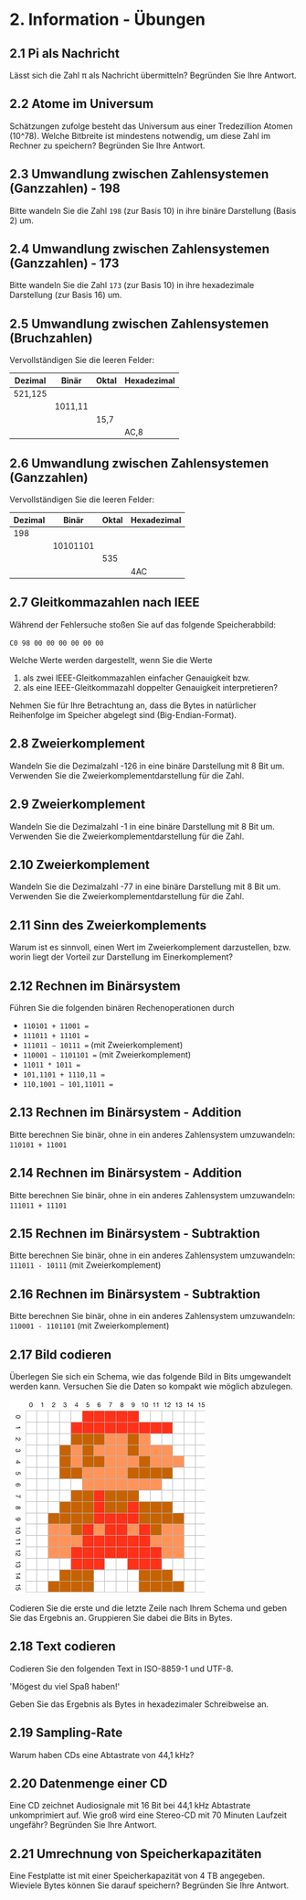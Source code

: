 # 2. Information - Übungen

## 2.1 Pi als Nachricht
Lässt sich die Zahl π als Nachricht übermitteln? Begründen Sie Ihre Antwort.


## 2.2 Atome im Universum
Schätzungen zufolge besteht das Universum aus einer Tredezillion Atomen (10^78). Welche Bitbreite ist mindestens notwendig, um diese Zahl im Rechner zu speichern? Begründen Sie Ihre Antwort.


## 2.3 Umwandlung zwischen Zahlensystemen (Ganzzahlen) - 198
Bitte wandeln Sie die Zahl `198` (zur Basis 10) in ihre binäre Darstellung (Basis 2) um.


## 2.4 Umwandlung zwischen Zahlensystemen (Ganzzahlen) - 173
Bitte wandeln Sie die Zahl `173` (zur Basis 10) in ihre hexadezimale Darstellung (zur Basis 16) um.


## 2.5 Umwandlung zwischen Zahlensystemen (Bruchzahlen)
Vervollständigen Sie die leeren Felder:

| Dezimal | Binär    | Oktal | Hexadezimal |
|---------|----------|-------|-------------|
| 521,125 |          |       |             |
|         | 1011,11  |       |             |
|         |          |  15,7 |             |
|         |          |       | AC,8        |



## 2.6 Umwandlung zwischen Zahlensystemen (Ganzzahlen)
Vervollständigen Sie die leeren Felder:

| Dezimal | Binär    | Oktal | Hexadezimal |
|---------|----------|-------|-------------|
| 198     |          |       |             |
|         | 10101101 |       |             |
|         |          |  535  |             |
|         |          |       | 4AC         |


## 2.7 Gleitkommazahlen nach IEEE
Während der Fehlersuche stoßen Sie auf das folgende Speicherabbild:

`C0 98 00 00 00 00 00 00`

Welche Werte werden dargestellt, wenn Sie die Werte

1. als zwei IEEE-Gleitkommazahlen einfacher Genauigkeit bzw.
2. als eine IEEE-Gleitkommazahl doppelter Genauigkeit interpretieren?

Nehmen Sie für Ihre Betrachtung an, dass die Bytes in natürlicher Reihenfolge im Speicher abgelegt sind (Big-Endian-Format).


## 2.8 Zweierkomplement
Wandeln Sie die Dezimalzahl -126 in eine binäre Darstellung mit 8 Bit um. Verwenden Sie die Zweierkomplementdarstellung für die Zahl.

## 2.9 Zweierkomplement
Wandeln Sie die Dezimalzahl -1 in eine binäre Darstellung mit 8 Bit um. Verwenden Sie die Zweierkomplementdarstellung für die Zahl.

## 2.10 Zweierkomplement
Wandeln Sie die Dezimalzahl -77 in eine binäre Darstellung mit 8 Bit um. Verwenden Sie die Zweierkomplementdarstellung für die Zahl.

## 2.11 Sinn des Zweierkomplements
Warum ist es sinnvoll, einen Wert im Zweierkomplement darzustellen, bzw. worin liegt der Vorteil zur Darstellung im Einerkomplement?


## 2.12 Rechnen im Binärsystem
Führen Sie die folgenden binären Rechenoperationen durch

  * `110101 + 11001 =`
  * `111011 + 11101 =`
  * `111011 − 10111 =` (mit Zweierkomplement)
  * `110001 − 1101101 =` (mit Zweierkomplement)
  * `11011 * 1011 =`
  * `101,1101 + 1110,11 =`
  * `110,1001 − 101,11011 =`


## 2.13 Rechnen im Binärsystem - Addition
Bitte berechnen Sie binär, ohne in ein anderes Zahlensystem umzuwandeln: `110101 + 11001`


## 2.14 Rechnen im Binärsystem - Addition
Bitte berechnen Sie binär, ohne in ein anderes Zahlensystem umzuwandeln: `111011 + 11101`


## 2.15 Rechnen im Binärsystem - Subtraktion
Bitte berechnen Sie binär, ohne in ein anderes Zahlensystem umzuwandeln: `111011 - 10111` (mit Zweierkomplement)

## 2.16 Rechnen im Binärsystem - Subtraktion
Bitte berechnen Sie binär, ohne in ein anderes Zahlensystem umzuwandeln: `110001 - 1101101` (mit Zweierkomplement)

## 2.17 Bild codieren
Überlegen Sie sich ein Schema, wie das folgende Bild in Bits umgewandelt werden kann. Versuchen Sie die Daten so kompakt wie möglich abzulegen.

![](img/mario.png)

Codieren Sie die erste und die letzte Zeile nach Ihrem Schema und geben Sie das Ergebnis an. Gruppieren Sie dabei die Bits in Bytes.


## 2.18 Text codieren
Codieren Sie den folgenden Text in ISO-8859-1 und UTF-8.

'Mögest du viel Spaß haben!'

Geben Sie das Ergebnis als Bytes in hexadezimaler Schreibweise an.


## 2.19 Sampling-Rate
Warum haben CDs eine Abtastrate von 44,1 kHz?


## 2.20 Datenmenge einer CD
Eine CD zeichnet Audiosignale mit 16 Bit bei 44,1 kHz Abtastrate unkomprimiert auf. Wie groß wird eine Stereo-CD mit 70 Minuten Laufzeit ungefähr? Begründen Sie Ihre Antwort.


## 2.21 Umrechnung von Speicherkapazitäten
Eine Festplatte ist mit einer Speicherkapazität von 4 TB angegeben. Wieviele Bytes können Sie darauf speichern? Begründen Sie Ihre Antwort.


